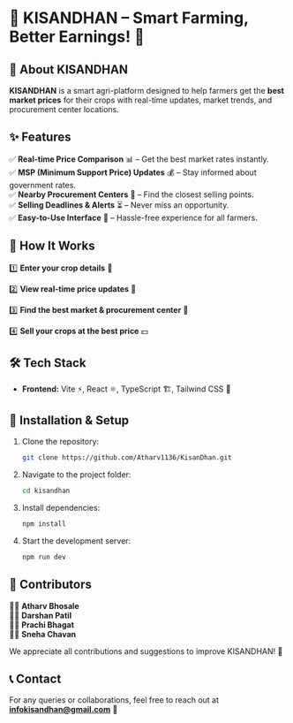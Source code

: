 # 🌾 KISANDHAN – Smart Farming, Better Earnings! 🚜

## 📌 About KISANDHAN
**KISANDHAN** is a smart agri-platform designed to help farmers get the **best market prices** for their crops with real-time updates, market trends, and procurement center locations.

## ✨ Features
✅ **Real-time Price Comparison** 📊 – Get the best market rates instantly.  
✅ **MSP (Minimum Support Price) Updates** 💰 – Stay informed about government rates.  
✅ **Nearby Procurement Centers** 📍 – Find the closest selling points.  
✅ **Selling Deadlines & Alerts** ⏳ – Never miss an opportunity.  
✅ **Easy-to-Use Interface** 📱 – Hassle-free experience for all farmers.  

## 🚀 How It Works
1️⃣ **Enter your crop details** 🌱

2️⃣ **View real-time price updates** 📢

3️⃣ **Find the best market & procurement center** 🏪

4️⃣ **Sell your crops at the best price** 💵

## 🛠️ Tech Stack
- **Frontend:** Vite ⚡, React ⚛️, TypeScript 🏗️, Tailwind CSS 🎨

## 📂 Installation & Setup
1. Clone the repository:
   ```bash
   git clone https://github.com/Atharv1136/KisanDhan.git
   ```
2. Navigate to the project folder:
   ```bash
   cd kisandhan
   ```
3. Install dependencies:
   ```bash
   npm install
   ```
4. Start the development server:
   ```bash
   npm run dev
   ```

## 🤝 Contributors
👨‍💻 **Atharv Bhosale**  
👨‍💻 **Darshan Patil**  
👩‍💻 **Prachi Bhagat**  
👩‍💻 **Sneha Chavan**  

We appreciate all contributions and suggestions to improve KISANDHAN! 🚀

## 📞 Contact
For any queries or collaborations, feel free to reach out at **infokisandhan@gmail.com** 📧

